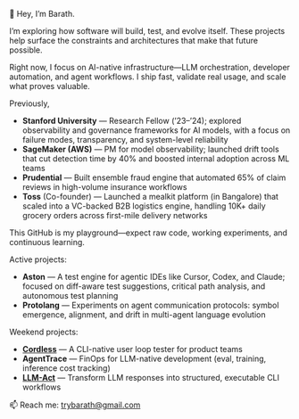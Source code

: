 👋 Hey, I’m Barath.

I’m exploring how software will build, test, and evolve itself. These projects help surface the constraints and architectures that make that future possible.

Right now, I focus on AI-native infrastructure—LLM orchestration, developer automation, and agent workflows. I ship fast, validate real usage, and scale what proves valuable.

Previously,
- **Stanford University** — Research Fellow (’23–’24); explored observability and governance frameworks for AI models, with a focus on failure modes, transparency, and system-level reliability
- **SageMaker (AWS)** — PM for model observability; launched drift tools that cut detection time by 40% and boosted internal adoption across ML teams
- **Prudential** — Built ensemble fraud engine that automated 65% of claim reviews in high-volume insurance workflows
- **Toss** (Co-founder) — Launched a mealkit platform (in Bangalore) that scaled into a VC-backed B2B logistics engine, handling 10K+ daily grocery orders across first-mile delivery networks

This GitHub is my playground—expect raw code, working experiments, and continuous learning.

Active projects:
- **Aston** — A test engine for agentic IDEs like Cursor, Codex, and Claude; focused on diff-aware test suggestions, critical path analysis, and autonomous test planning
- **Protolang** — Experiments on agent communication protocols: symbol emergence, alignment, and drift in multi-agent language evolution

Weekend projects:
- **[Cordless](https://github.com/thusai/cordless)** — A CLI-native user loop tester for product teams
- **AgentTrace** — FinOps for LLM-native development (eval, training, inference cost tracking)
- **[LLM-Act](https://github.com/thusai/llm-act)** — Transform LLM responses into structured, executable CLI workflows


📫 Reach me: trybarath@gmail.com
